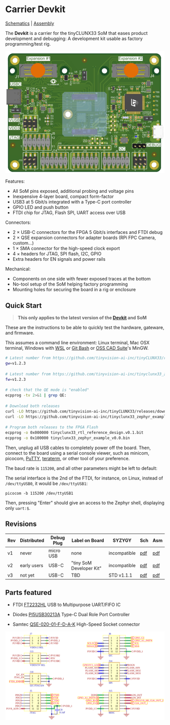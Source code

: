 # Carrier Devkit

[Schematics](NXU_devkit_v2.0_Schematic.pdf) |
[Assembly](NXU_devkit_v2.0_Assembly.pdf)

The **Devkit** is a carrier for the tinyCLUNX33 SoM that eases product
development and debugging:
A development kit usable as factory programming/test rig.

![](images/carrier_devkit.png)

Features:
- All SoM pins exposed, additional probing and voltage pins
- Inexpensive 4-layer board, compact form-factor
- USB3 at 5 Gbit/s integrated with a Type-C port controller
- GPIO LED and push button
- FTDI chip for JTAG, Flash SPI, UART access over USB

Connectors:
- 2 × USB-C connectors for the FPGA 5 Gbit/s interfaces and FTDI debug
- 2 × QSE expansion connectors for adapter boards (RPi FPC Camera, custom...)
- 1 × SMA connector for the high-speed clock export
- 4 × headers for JTAG, SPI flash, I2C, GPIO
- Extra headers for EN signals and power rails

Mechanical:
- Components on one side with fewer exposed traces at the bottom
- No-tool setup of the SoM helping factory programming
- Mounting holes for securing the board in a rig or enclosure


## Quick Start

> **This only applies to the latest version of the [Devkit](carrier_devkit.md) and SoM**

These are the instructions to be able to quickly test the
hardware, gateware, and firmware.

This assumes a command line environment:
Linux terminal, Mac OSX terminal, Windows with
[WSL](https://learn.microsoft.com/en-us/windows/wsl/install) or
[Git Bash](https://git-scm.com/download/win) or
[OSS CAD Suite](https://github.com/YosysHQ/oss-cad-suite-build)'s MinGW.

```bash
# Latest number from https://github.com/tinyvision-ai-inc/tinyCLUNX33/releases
gw=v1.2.3

# Latest number from https://github.com/tinyvision-ai-inc/tinyclunx33_zephyr_example/releases
fw=v1.2.3

# check that the QE mode is "enabled"
ecpprog -tv 2>&1 | grep QE:

# Download both releases
curl -LO https://github.com/tinyvision-ai-inc/tinyCLUNX33/releases/download/$gw/tinyclunx33_rtl_reference_design.$gw.bit
curl -LO https://github.com/tinyvision-ai-inc/tinyclunx33_zephyr_example/releases/download/v0.0/tinyclunx33_zephyr_example_v0.0.bin

# Program both releases to the FPGA Flash
ecpprog -o 0x000000 tinyclunx33_rtl_reference_design.v0.1.bit
ecpprog -o 0x100000 tinyclunx33_zephyr_example_v0.0.bin
```

Then, unplug all USB cables to completely power off the board.
Then, connect to the board using a serial console viewer, such as minicom, picocom,
[PuTTY](https://www.chiark.greenend.org.uk/~sgtatham/putty/latest.html),
[teraterm](https://sourceforge.net/projects/tera-term/),
or other tool of your preference.

The baud rate is `115200`, and all other parameters might be left to default:

The serial interface is the 2nd of the FTDI, for instance, on Linux, instead of `/dev/ttyUSB0`, it would be `/dev/ttyUSB1`:

```
picocom -b 115200 /dev/ttyUSB1
```

Then, pressing "Enter" should give an access to the Zephyr shell, displaying only `uart:$`.


## Revisions

| Rev | Distributed  | Debug Plug | Label on Board           | SYZYGY        | Sch       | Asm       |
|-----|--------------|------------|--------------------------|---------------|-----------|-----------|
| v1  | never        | micro USB  | none                     | incompatible  | [pdf][s1] | [pdf][a1] |
| v2  | early users  | USB-C      | "tiny SoM Developer Kit" | incompatible  | [pdf][s2] | [pdf][a2] |
| v3  | not yet      | USB-C      | TBD                      | STD v1.1.1    | [pdf][s3] | [pdf][a3] |

[s1]: NXU_devkit_v1.0_Schematic.pdf
[a1]: NXU_devkit_v1.0_Assembly.pdf
[s2]: NXU_devkit_v2.0_Schematic.pdf
[a2]: NXU_devkit_v2.0_Assembly.pdf
[s3]: NXU_devkit_v3.0_Schematic.pdf
[a3]: NXU_devkit_v3.0_Assembly.pdf


## Parts featured

- FTDI
  [FT2232HL](https://ftdichip.com/wp-content/uploads/2020/07/DS_FT2232H.pdf)
  USB to Multipurpose UART/FIFO IC

- Diodes
  [PI5USB30213A](https://www.diodes.com/assets/Databriefs/PI5USB30213A-Product-Brief.pdf)
  Type-C Dual Role Port Controller

- Samtec
  [QSE-020-01-F-D-A-K](https://suddendocs.samtec.com/productspecs/qse-qte.pdf)
  High-Speed Socket connector
  
![](images/carrier_devkit_schematic.png)
